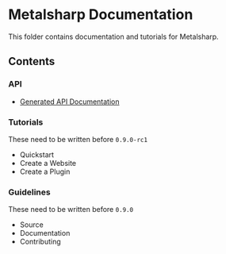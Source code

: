 # Metalsharp Documentation

This folder contains documentation and tutorials for Metalsharp.

## Contents

### API

* [Generated API Documentation](https://github.com/IanWold/Metalsharp/tree/master/Metalsharp.Documentation\api.md)

### Tutorials

These need to be written before `0.9.0-rc1`

* Quickstart
* Create a Website
* Create a Plugin

### Guidelines

These need to be written before `0.9.0`

* Source
* Documentation
* Contributing
